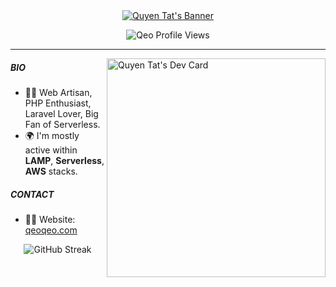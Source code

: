 <div align='center'>
  <a href="https://qeoqeo.com"><img src="https://i.imgur.com/xdIW7mm.png" alt="Quyen Tat's Banner"/></a>
  
  ![Qeo Profile Views](https://api.qeoqeo.com/profile-counter/)  
</div>

---

<a href="https://app.daily.dev/tvq9612"><img align='right' src="https://api.daily.dev/devcards/d7086470c7bb4b118fed7a06bc830ebc.png?r=ar5" width="350" alt="Quyen Tat's Dev Card"/></a>

##### BIO
- 👨‍💻 Web Artisan, PHP Enthusiast, Laravel Lover, Big Fan of Serverless.
- 🌍 I'm mostly active within **LAMP**, **Serverless**, **AWS** stacks.

##### CONTACT
- 💁‍♂️ Website: [qeoqeo.com](https://qeoqeo.com)

<div align='center'>
  
  ![GitHub Streak](https://streak-stats.demolab.com?user=tvqqq&theme=transparent&hide_border=true&card_width=300&ring=ffbd91&dates=FF7CBF&currStreakNum=FF9E5E&sideNums=FF9E5E&sideLabels=FFFFFF&currStreakLabel=FFFFFF&fire=FF9E5E&hide_longest_streak=true)
  
</div>
